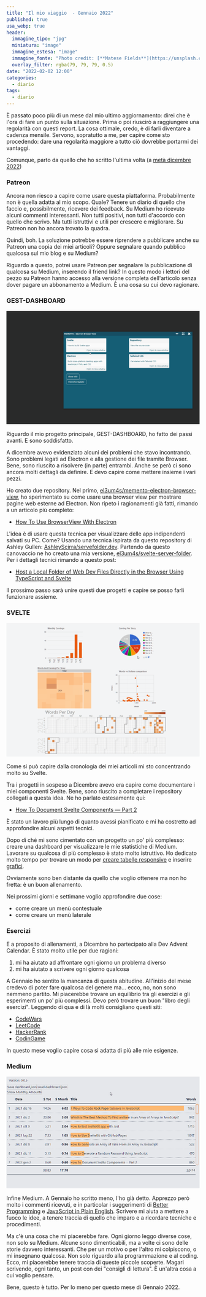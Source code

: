 ```yaml
---
title: "Il mio viaggio  - Gennaio 2022"
published: true
usa_webp: true
header:
  immagine_tipo: "jpg"
  miniatura: "image"
  immagine_estesa: "image"
  immagine_fonte: "Photo credit: [**Matese Fields**](https://unsplash.com/@tesecreates)"
  overlay_filter: rgba(79, 79, 79, 0.5)
date: "2022-02-02 12:00"
categories:
  - diario
tags:
  - diario
---
```


È passato poco più di un mese dal mio ultimo aggiornamento: direi che è l'ora di fare un punto sulla situazione. Prima o poi riuscirò a raggiungere una regolarità con questi report. La cosa ottimale, credo, è di farli diventare a cadenza mensile. Servono, sopratutto a me, per capire come sto procedendo: dare una regolarità maggiore a tutto ciò dovrebbe portarmi dei vantaggi.

Comunque, parto da quello che ho scritto l'ultima volta (a [metà dicembre 2022](https://javascript.plainenglish.io/the-journey-of-a-novice-programmer-82366ec7851a))

### Patreon

Ancora non riesco a capire come usare questa piattaforma. Probabilmente non è quella adatta al mio scopo. Quale? Tenere un diario di quello che faccio e, possibilmente, ricevere dei feedback. Su Medium ho ricevuto alcuni commenti interessanti. Non tutti positivi, non tutti d'accordo con quello che scrivo. Ma tutti istruttivi e utili per crescere e migliorare. Su Patreon non ho ancora trovato la quadra.

Quindi, boh. La soluzione potrebbe essere riprendere a pubblicare anche su Patreon una copia dei miei articoli? Oppure segnalare quando pubblico qualcosa sul mio blog e su Medium?

Riguardo a questo, potrei usare Patreon per segnalare la pubblicazione di qualcosa su Medium, inserendo il friend link? In questo modo i lettori del pezzo su Patreon hanno accesso alla versione completa dell'articolo senza dover pagare un abbonamento a Medium. È una cosa su cui devo ragionare.

### GEST-DASHBOARD

![electron-browser-view-01.gif](https://raw.githubusercontent.com/el3um4s/strani-anelli-blog/master/_posts/2022/2022-01-20-come-usare-browser-view-con-electron/electron-browser-view-01.gif)

Riguardo il mio progetto principale, GEST-DASHBOARD, ho fatto dei passi avanti. E sono soddisfatto.

A dicembre avevo evidenziato alcuni dei problemi che stavo incontrando. Sono problemi legati ad Electron e alla gestione dei file tramite Browser. Bene, sono riuscito a risolvere (in parte) entrambi. Anche se però ci sono ancora molti dettagli da definire. E devo capire come mettere insieme i vari pezzi.

Ho creato due repository. Nel primo, [el3um4s/memento-electron-browser-view](https://github.com/el3um4s/memento-electron-browser-view), ho sperimentato su come usare una browser view per mostrare pagine web esterne ad Electron. Non ripeto i ragionamenti già fatti, rimando a un articolo più completo:

- [How To Use BrowserView With Electron](https://betterprogramming.pub/how-to-use-browserview-with-electron-9998fa834b44)

L'idea è di usare questa tecnica per visualizzare delle app indipendenti salvati su PC. Come? Usando una tecnica ispirata da questo repository di Ashley Gullen: [AshleyScirra/servefolder.dev](https://github.com/AshleyScirra/servefolder.dev). Partendo da questo canovaccio ne ho creato una mia versione, [el3um4s/svelte-server-folder](https://github.com/el3um4s/svelte-server-folder). Per i dettagli tecnici rimando a questo post:

- [Host a Local Folder of Web Dev Files Directly in the Browser Using TypeScript and Svelte](https://betterprogramming.pub/host-a-local-folder-of-web-dev-files-directly-in-the-browser-using-typescript-and-svelte-397c113a8bf8)

Il prossimo passo sarà unire questi due progetti e capire se posso farli funzionare assieme.

### SVELTE

![google-charts-with-svelte-01.gif](https://raw.githubusercontent.com/el3um4s/strani-anelli-blog/master/_posts/2022/2022-01-24-un-modo-semplice-per-creare-grafici-con-svelte/google-charts-with-svelte-01.gif)

Come si può capire dalla cronologia dei miei articoli mi sto concentrando molto su Svelte.

Tra i progetti in sospeso a Dicembre avevo era capire come documentare i miei componenti Svelte. Bene, sono riuscito a completare i repository collegati a questa idea. Ne ho parlato estesamente qui:

- [How To Document Svelte Components — Part 2](https://javascript.plainenglish.io/how-to-document-svelte-components-part-2-9db50dff8f38)

È stato un lavoro più lungo di quanto avessi pianificato e mi ha costretto ad approfondire alcuni aspetti tecnici.

Dopo di ché mi sono cimentato con un progetto un po' più complesso: creare una dashboard per visualizzare le mie statistiche di Medium. Lavorare su qualcosa di più complesso è stato molto istruttivo. Ho dedicato molto tempo per trovare un modo per [creare tabelle responsive](https://betterprogramming.pub/how-to-create-responsive-data-tables-with-css-grid-9e0a37394450) e inserire [grafici](https://betterprogramming.pub/visualize-your-medium-stats-with-svelte-and-javascript-eb1ef7c71a63).

Ovviamente sono ben distante da quello che voglio ottenere ma non ho fretta: è un buon allenamento.

Nei prossimi giorni e settimane voglio approfondire due cose:

- come creare un menù contestuale
- come creare un menù laterale

### Esercizi

E a proposito di allenamenti, a Dicembre ho partecipato alla Dev Advent Calendar. È stato molto utile per due ragioni:

1. mi ha aiutato ad affrontare ogni giorno un problema diverso
2. mi ha aiutato a scrivere ogni giorno qualcosa

A Gennaio ho sentito la mancanza di questa abitudine. All'inizio del mese credevo di poter fare qualcosa del genere ma... ecco, no, non sono nemmeno partito. Mi piacerebbe trovare un equilibrio tra gli esercizi e gli esperimenti un po' più complessi. Devo però trovare un buon "libro degli esercizi". Leggendo di qua e di là molti consigliano questi siti:

- [CodeWars](https://www.codewars.com/)
- [LeetCode](https://leetcode.com/)
- [HackerRank](https://www.hackerrank.com/)
- [CodinGame](https://www.codingame.com/)

In questo mese voglio capire cosa si adatta di più alle mie esigenze.

### Medium

![table-css-grid-00.gif](https://raw.githubusercontent.com/el3um4s/strani-anelli-blog/master/_posts/2022/2022-01-11-come-creare-una-tabella-con-css-grid/table-css-grid-00.gif)

Infine Medium. A Gennaio ho scritto meno, l'ho già detto. Apprezzo però molto i commenti ricevuti, e in particolar i suggerimenti di [Better Programming](https://betterprogramming.pub/) e [JavaScript in Plain English](https://javascript.plainenglish.io/). Scrivere mi aiuta a mettere a fuoco le idee, a tenere traccia di quello che imparo e a ricordare tecniche e procedimenti.

Ma c'è una cosa che mi piacerebbe fare. Ogni giorno leggo diverse cose, non solo su Medium. Alcune sono dimenticabili, ma a volte ci sono delle storie davvero interessanti. Che per un motivo o per l'altro mi colpiscono, o mi insegnano qualcosa. Non solo riguardo alla programmazione e al coding. Ecco, mi piacerebbe tenere traccia di queste piccole scoperte. Magari scrivendo, ogni tanto, un post con dei "consigli di lettura". È un'altra cosa a cui voglio pensare.

Bene, questo è tutto. Per lo meno per questo mese di Gennaio 2022.

